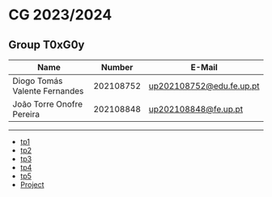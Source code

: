# CG 2023/2024

## Group T0xG0y
| Name                          | Number    | E-Mail                    |
| ----------------------------- | --------- | ------------------------- |
| Diogo Tomás Valente Fernandes | 202108752 | up202108752@edu.fe.up.pt  |
| João Torre Onofre Pereira     | 202108848 | up202108848@fe.up.pt      |

----

  - [tp1](tp1/README.md)
  - [tp2](tp2/README.md)
  - [tp3](tp3/README.md)
  - [tp4](tp4/README.md)
  - [tp5](tp5/README.md)
  - [Project](proj/README.md)